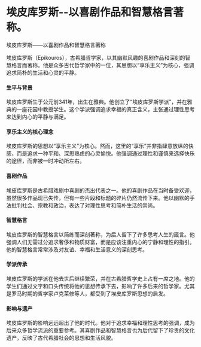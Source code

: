 # 埃皮库罗斯--以喜剧作品和智慧格言著称。

埃皮库罗斯——以喜剧作品和智慧格言著称

埃皮库罗斯（Epikouros），古希腊哲学家，以其幽默风趣的喜剧作品和深刻的智慧格言而著称。他是众多古代哲学家中的一位，其思想以“享乐主义”为核心，强调追求简朴的生活和心灵的平静。

#### 生平与背景

埃皮库罗斯生于公元前341年，出生在雅典。他创立了“埃皮库罗斯学派”，并在雅典的一座花园中教授学生。这个学派强调追求幸福的真正含义，主张通过理性思考来达到内心的平静与满足。

#### 享乐主义的核心理念

埃皮库罗斯的思想以“享乐主义”为核心。然而，这里的“享乐”并非指肆意放纵的快感，而是追求一种平和、深思熟虑的心灵愉悦。他强调通过理性和谨慎来选择快乐的途径，而非被一时冲动所左右。

#### 喜剧作品

埃皮库罗斯是古希腊戏剧中喜剧的杰出代表之一。他的喜剧作品在当时备受欢迎，虽然很多作品现已失传，但有一些片段和标题的碎片仍然流传下来。他以幽默的手法批判社会、宗教和政治，表达了对理性思考和简朴生活的崇尚。

#### 智慧格言

埃皮库罗斯的智慧格言以简练而深刻著称，为后人留下了许多思考人生的箴言。他强调人们无需过分追求奢侈和物质财富，而是应该注重内心的宁静和理性的指引。他的智慧格言常常涉及对友谊、幸福和生活意义的深刻思考。

#### 学派传承

埃皮库罗斯的学派在他去世后继续繁荣，并在古希腊哲学史上占有一席之地。他的学生们通过文字和口头传统将他的思想传承下去，影响了许多后来的哲学家。尤其是罗马时期的哲学家卢克莱修等人，都受到了埃皮库罗斯思想的启发。

#### 影响与遗产

埃皮库罗斯的影响远远超出了他的时代。他对于追求幸福和理性思考的强调，成为后来众多哲学流派的重要参考。其喜剧作品和智慧格言也为后代留下了珍贵的文化遗产，反映了古代希腊社会的思想和生活风貌。
